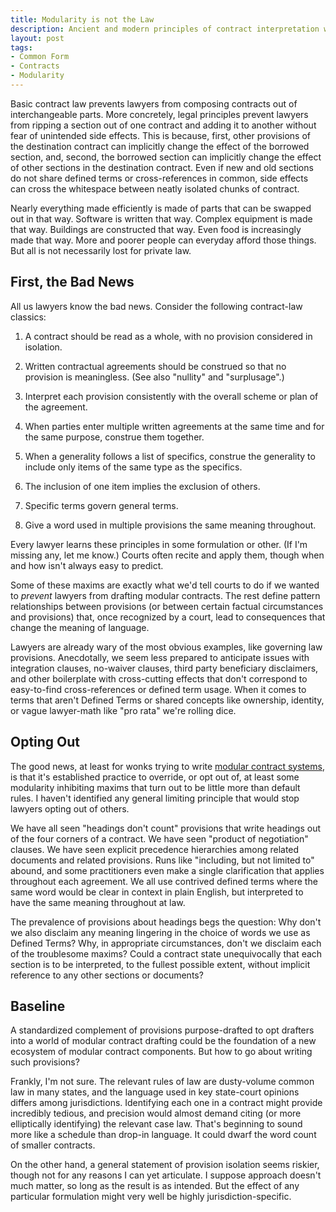 ```yaml
---
title: Modularity is not the Law
description: Ancient and modern principles of contract interpretation work against contracts made of modular parts
layout: post
tags:
- Common Form
- Contracts
- Modularity
---
```


Basic contract law prevents lawyers from composing contracts out of interchangeable parts. More concretely, legal principles prevent lawyers from ripping a section out of one contract and adding it to another without fear of unintended side effects. This is because, first, other provisions of the destination contract can implicitly change the effect of the borrowed section, and, second, the borrowed section can implicitly change the effect of other sections in the destination contract. Even if new and old sections do not share defined terms or cross-references in common, side effects can cross the whitespace between neatly isolated chunks of contract.

Nearly everything made efficiently is made of parts that can be swapped out in that way. Software is written that way. Complex equipment is made that way. Buildings are constructed that way. Even food is increasingly made that way. More and poorer people can everyday afford those things. But all is not necessarily lost for private law.

First, the Bad News
-------------------

All us lawyers know the bad news. Consider the following contract-law classics:

1. A contract should be read as a whole, with no provision considered in isolation.

2. Written contractual agreements should be construed so that no provision is meaningless. (See also "nullity" and "surplusage".)

3. Interpret each provision consistently with the overall scheme or plan of the agreement.

4. When parties enter multiple written agreements at the same time and for the same purpose, construe them together.

5. When a generality follows a list of specifics, construe the generality to include only items of the same type as the specifics.

6. The inclusion of one item implies the exclusion of others.

7. Specific terms govern general terms.

8. Give a word used in multiple provisions the same meaning throughout.

Every lawyer learns these principles in some formulation or other. (If I'm missing any, let me know.) Courts often recite and apply them, though when and how isn't always easy to predict.

Some of these maxims are exactly what we'd tell courts to do if we wanted to _prevent_ lawyers from drafting modular contracts. The rest define pattern relationships between provisions (or between certain factual circumstances and provisions) that, once recognized by a court, lead to consequences that change the meaning of language.

Lawyers are already wary of the most obvious examples, like governing law provisions. Anecdotally, we seem less prepared to anticipate issues with integration clauses, no-waiver clauses, third party beneficiary disclaimers, and other boilerplate with cross-cutting effects that don't correspond to easy-to-find cross-references or defined term usage. When it comes to terms that aren't Defined Terms or shared concepts like ownership, identity, or vague lawyer-math like "pro rata" we're rolling dice.

Opting Out
----------

The good news, at least for wonks trying to write [modular contract systems](https://commonform.github.io), is that it's established practice to override, or opt out of, at least some modularity inhibiting maxims that turn out to be little more than default rules. I haven't identified any general limiting principle that would stop lawyers opting out of others.

We have all seen "headings don't count" provisions that write headings out of the four corners of a contract. We have seen "product of negotiation" clauses. We have seen explicit precedence hierarchies among related documents and related provisions. Runs like "including, but not limited to" abound, and some practitioners even make a single clarification that applies throughout each agreement.  We all use contrived defined terms where the same word would be clear in context in plain English, but interpreted to have the same meaning throughout at law.

The prevalence of provisions about headings begs the question: Why don't we also disclaim any meaning lingering in the choice of words we use as Defined Terms? Why, in appropriate circumstances, don't we disclaim each of the troublesome maxims? Could a contract state unequivocally that each section is to be interpreted, to the fullest possible extent, without implicit reference to any other sections or documents?

Baseline
--------

A standardized complement of provisions purpose-drafted to opt drafters into a world of modular contract drafting could be the foundation of a new ecosystem of modular contract components. But how to go about writing such provisions?

Frankly, I'm not sure. The relevant rules of law are dusty-volume common law in many states, and the language used in key state-court opinions differs among jurisdictions. Identifying each one in a contract might provide incredibly tedious, and precision would almost demand citing (or more elliptically identifying) the relevant case law. That's beginning to sound more like a schedule than drop-in language. It could dwarf the word count of smaller contracts.

On the other hand, a general statement of provision isolation seems riskier, though not for any reasons I can yet articulate. I suppose approach doesn't much matter, so long as the result is as intended. But the effect of any particular formulation might very well be highly jurisdiction-specific.
